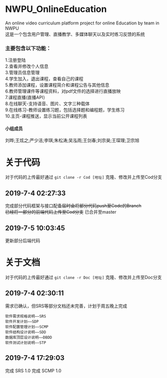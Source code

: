 # NWPU_OnlineEducation  
An online video curriculum platform project for online Education by team in NWPU  
这是一个包含用户管理、直播教学、多媒体聊天以及实时练习反馈的系统  
### 主要包含以下功能：  
1.注册登陆  
2.查看并修改个人信息  
3.管理员信息管理  
4.学生加入，退出课程，查看自己的课程  
5.教师添加课程，设置课程简介和课程公告与其他信息  
6.教师管理课件等课程资料，对pdf文件的选择进行直播放映  
7.课程直播(直播API）  
8.在线聊天-支持语音、图片、文字三种载体  
9.在线练习-教师设置练习题，包括选择题和编程题，学生练习  
10.主页-课程推送，显示当前公开课程列表  
#### 小组成员  
刘晔;王炫之;严少洁;李琪;朱松涛;吴泓雨;王剑春;刘宗昊;王琛理;卫宗旭  

# **关于代码**  
对于代码的上传最好通过
`git clone -r Cod [地址]`
克隆、修改并上传至Cod分支

## 2019-7-4 02:27:33  
完成部分代码框架与接口配备~~届时会将部分代码push至Code的Branch~~  
~~已经将一部分的前端代码上传至Cod分支~~
已合并至master  
## 2019-7-5 10:03:45  
更新部分后端代码

# **关于文档**  
对于代码的上传最好通过
`git clone -r Doc [地址]`
克隆、修改并上传至Doc分支

## 2019-7-4 02:30:11  
需求已确认，但SRS等部分文档还未完善，计划于周五晚上完成  
```
软件需求规格说明——SRS
软件开发计划——SDP
软件配置管理计划——SCMP
软件结构设计说明——SDD
数据库顶层设计说明——DBDD
软件测试计划说明——STP
```

## 2019-7-4 17:29:03
完成  SRS   1.0
完成  SCMP  1.0
